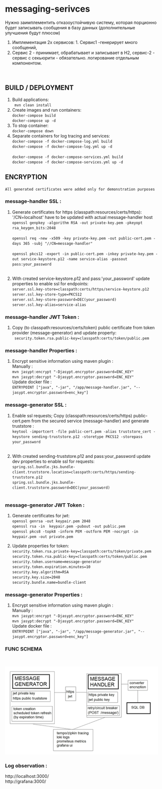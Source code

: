 # messaging-serivces
Нужно заимплементить отказоустойчивую систему, которая порционно будет записывать сообщения в базу данных (дополнительные улучшения будут плюсом)
1. Имплементация 2х сервисов: 1. Сервис1 -генерирует много сообщений,  
2. Сервис 2 - принимает, обрабатывает и записывает в Н2, сервис-2 - сервис с секьюрити - обязательно. 
логирование отдельным компонентом.
<br/>



## BUILD / DEPLOYMENT
1. Build applications: <br/>
   `` mvn clean install`` <br/>
2. Create images and run containers: <br/>
   ``docker-compose build`` <br/>
   ``docker-compose up -d`` <br/>
3. To stop container: <br/>
   ``docker-compose down`` <br/>
4. Separate containers for log tracing and services: <br/>
   ``docker-compose -f docker-compose-log.yml build`` <br/>
   ``docker-compose -f docker-compose-log.yml up -d`` <br/>
   <br/>
   ``docker-compose -f docker-compose-services.yml build`` <br/>
   ``docker-compose -f docker-compose-services.yml up -d`` <br/>
## ENCRYPTION
``All generated certificates were added only for demonstration purposes``
### message-handler SSL :
1. Generate certificates for https (classpath:resources/certs/https): <br/>
   '/CN=localhost' have to be updated with actual message-handler host <br/>
  ``openssl genpkey -algorithm RSA -out private-key.pem -pkeyopt rsa_keygen_bits:2048`` <br/><br/>
  ``openssl req -new -x509 -key private-key.pem -out public-cert.pem -days 365 -subj "//CN=message-handler"``<br/><br/>
  ``openssl pkcs12 -export -in public-cert.pem -inkey private-key.pem -out service-keystore.p12 -name service-alias -passout pass:your_password`` <br/><br/>

2. With created service-keystore.p12 and pass:'your_password' update properties to enable ssl for endpoints:<br/>
  ``server.ssl.key-store=classpath:certs/https/service-keystore.p12`` <br/>
  ``server.ssl.key-store-type=PKCS12`` <br/>
  ``server.ssl.key-store-password=DEC(your_password)`` <br/>
  ``server.ssl.key-alias=service-alias`` <br/>

### message-handler JWT Token :
1. Copy (to classpath:resources/certs/token) public certificate from token provider (message-generator) and update property: <br/>
  `` security.token.rsa.public-key=classpath:certs/token/public.pem`` <br/>

### message-handler Properties :
1. Encrypt sensitive information using maven plugin : <br/>
   Manually : <br/>
   ``mvn jasypt:encrypt "-Djasypt.encryptor.password=ENC_KEY"`` <br/>
   ``mvn jasypt:decrypt "-Djasypt.encryptor.password=ENC_KEY"`` <br/>
   Update docker file : <br/>
   ``ENTRYPOINT ["java", "-jar", "/app/message-handler.jar", "--jasypt.encryptor.password=enc_key"]`` <br/>


### message-generator SSL :
1. Enable ssl requests; Copy (classpath:resources/certs/https) public-cert.pem from the secured service (message-handler) and 
generate truststore : <br/>
   ``keytool -importcert -file public-cert.pem -alias truststore_cert -keystore sending-truststore.p12 -storetype PKCS12 -storepass your_password`` <br/> <br/>

2. With created sending-truststore.p12 and pass:your_password update dev properties to enable ssl for requests: <br/>
   ``spring.ssl.bundle.jks.bundle-client.truststore.location=classpath:certs/https/sending-truststore.p12`` <br/>
   ``spring.ssl.bundle.jks.bundle-client.truststore.password=DEC(your_password)`` <br/><br/>
### message-generator JWT Token :
1. Generate certificates for jwt:<br/>
   ``openssl genrsa -out keypair.pem 2048`` <br/>
   ``openssl rsa -in  keypair.pem -pubout -out public.pem`` <br/>
   ``openssl pkcs8 -topk8 -inform PEM -outform PEM -nocrypt -in keypair.pem -out private.pem`` <br/>

2. Update properties for token: <br/>
   ``security.token.rsa.private-key=classpath:certs/token/private.pem`` <br/>
   ``security.token.rsa.public-key=classpath:certs/token/public.pem`` <br/>
   ``security.token.username=message-generator`` <br/>
   ``security.token.expiration.minutes=10`` <br/>
   ``security.key.algorithm=RSA`` <br/>
   ``security.key.size=2048`` <br/>
   ``security.bundle.name=bundle-client`` <br/>

### message-generator Properties :
1. Encrypt sensitive information using maven plugin : <br/>
   Manually : <br/>
   ``mvn jasypt:encrypt "-Djasypt.encryptor.password=ENC_KEY"`` <br/>
   ``mvn jasypt:decrypt "-Djasypt.encryptor.password=ENC_KEY"`` <br/>
   Update docker file : <br/>
   ``ENTRYPOINT ["java", "-jar", "/app/message-generator.jar", "--jasypt.encryptor.password=enc_key"]`` <br/>

### FUNC SCHEMA
<br/>
<p align="center">
  <img src="https://github.com/Balagurovskiy/messaging-serivces/blob/24f41d51ec9a8fd5826d9712550dd2816f03b958/scheme.jpg" title="hover text">
</p>

### Log observation :
http://localhost:3000/ <br/>
http://grafana:3000/
